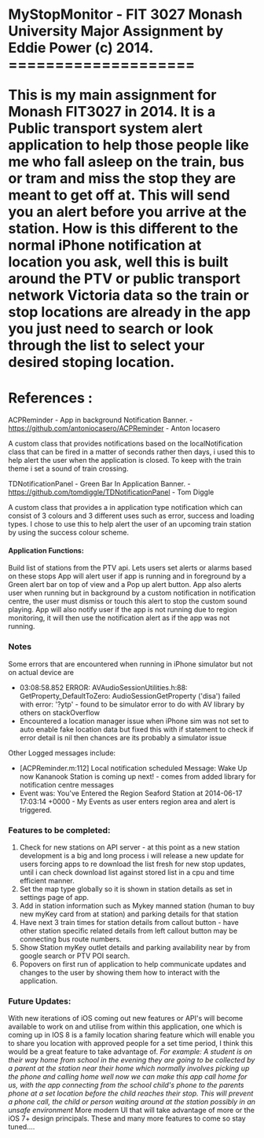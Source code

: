 <h1>MyStopMonitor - FIT 3027 Monash University Major Assignment by Eddie Power (c) 2014.
====================

<p>This is my main assignment for Monash FIT3027 in 2014.
It is a Public transport system alert application to help those people like me who fall asleep on the train, bus or tram and miss the stop they are meant to get off at. This will send you an alert before you arrive at the station.  How is this different to the normal iPhone notification at location you ask, well this is built around the PTV or public transport network Victoria data so the train or stop locations are already in the app you just need to search or look through the list to select your desired stoping location.</p>


References :
===========
ACPReminder - App in background Notification Banner.
    - https://github.com/antoniocasero/ACPReminder
    - Anton Iocasero
    <p>A custom class that provides notifications based on the localNotification class that can be fired in a matter of seconds rather then days, i used this to help alert the user when the application is closed. To keep with the train theme i set a sound of train crossing.</p>

TDNotificationPanel - Green Bar In Application Banner.
    - https://github.com/tomdiggle/TDNotificationPanel 
    - Tom Diggle
    <p>A custom class that provides a in application type notification which can consist of 3 colours and 3 different uses such as error, success and loading types.  I chose to use this to help alert the user of an upcoming train station by using the success colour scheme.</p>



<h4>Application Functions:</h4>
 <p> Build list of stations from the PTV api.
  Lets users set alerts or alarms based on these stops
  App will alert user if app is running and in foreground by a Green alert bar on top of view and a Pop up alert button.
 App also alerts user when running but in background by a custom notification in notification centre, the user must dismiss or touch this alert to stop the custom sound playing.
  App will also notify user if the app is not running due to region monitoring, it will then use the notification alert as if the app was not running.</p>
  
  
  <h3>Notes</h3>
  <p>Some errors that are encountered when running in iPhone simulator but not on actual device are
  <ul>
  <li> 03:08:58.852 ERROR: AVAudioSessionUtilities.h:88: GetProperty_DefaultToZero: AudioSessionGetProperty ('disa') failed with error: '?ytp' - found to be simulator error to do with AV library by others on stackOverflow</li>
  <li>Encountered a location manager issue when iPhone sim was not set to auto enable fake location data but fixed this with if statement to check if error detail is nil then chances are its probably a simulator issue</li>
  </ul>
  Other Logged messages include:
   <ul><li>[ACPReminder.m:112] Local notification scheduled
 Message: Wake Up now
 Kananook Station is coming up next!  - comes from added library for notification centre messages</li>
 <li>Event was: You've Entered the Region Seaford Station at 2014-06-17 17:03:14 +0000 - My Events as user enters region area and alert is triggered.</li>
 </ul>
  </p>
  <h3>Features to be completed:</h3>
  <ol><li>Check for new stations on API server - at this point as a new station development is a big and long process i will release a new update for users forcing apps to re download the list fresh for new stop updates, until i can check download list against stored list in a cpu and time efficient manner.</li>
  <li>Set the map type globally so it is shown in station details as set in settings page of app.</li>
  <li>Add in station information such as Mykey manned station (human to buy new myKey card from at station) and parking details for that station</li>
  <li>Have next 3 train times for station details from callout button - have other station specific related details from left callout button may be connecting bus route numbers.</li>
  <li>Show Station myKey outlet details and parking availability near by from google search or PTV POI search.</li>
  <li>Popovers on first run of application to help communicate updates and changes to the user by showing them how to interact with the application.</li>
  </ol>
  
  <h3>Future Updates:</h3>
  <p>With new iterations of iOS coming out new features or API's will become available to work on and utilise from within this application, one which is coming up in IOS 8 is a family location sharing feature which will enable you to share you location with approved people for a set time period, I think this would be a great feature to take advantage of.
  <i>For example:  A student is on their way home from school in the evening they are going to be collected by a parent at the station near their home which normally involves picking up the phone and calling home well now we can make this app call home for us, with the app connecting from the school child's phone to the parents phone at a set location before the child reaches their stop.  This will prevent a phone call, the child or person waiting around at the station possibly in an unsafe environment</i>
      More modern UI that will take advantage of more or the iOS 7+ design principals.
  These and many more features to come so stay tuned....</p>
  
